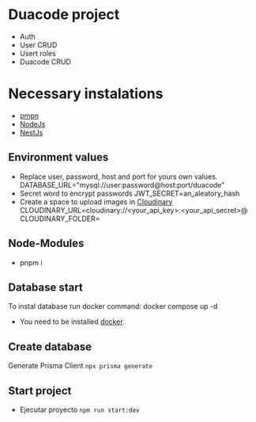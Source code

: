 # Duacode project

* Auth
* User CRUD
* Usert roles
* Duacode CRUD

# Necessary instalations

* [pmpn](https://pnpm.io/es/installation)
* [NodeJs](https://nodejs.org/en/download)
* [NestJs](https://docs.nestjs.com/first-steps)

## Environment values

* Replace user, password, host and port for yours own values.
  DATABASE_URL="mysql://user:password@host:port/duacode"
* Secret word to encrypt passwords
  JWT_SECRET=an_aleatory_hash
* Create a space to upload images in [Cloudinary](https://cloudinary.com/)
  CLOUDINARY_URL=cloudinary://<your_api_key>:<your_api_secret>@
  CLOUDINARY_FOLDER=

## Node-Modules

* pnpm i

## Database start

To instal database run docker command: docker compose up -d

* You need to be installed [docker](https://docs.docker.com/engine/install/).

## Create database

Generate Prisma Client `npx prisma generate`

## Start project

* Ejecutar proyecto `npm run start:dev`
